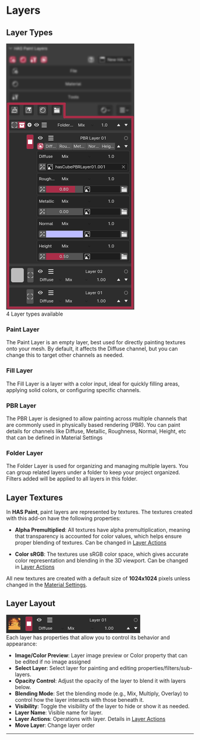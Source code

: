 # Layers

## Layer Types

<div class="image-box">
  <img src="/source/images/layertypes.png" alt="layer action image">
  <div class="text-box">
    4 Layer types available
  </div>
</div>


<div class="nice-text-box">
  <h3>Paint Layer</h3>
  <p>
    The Paint Layer is an empty layer, best used for directly painting textures onto your mesh. By default, it affects the Diffuse channel, but you can change this to target other channels as needed.
  </p>
</div>
<div class="nice-text-box">
  <h3>Fill Layer</h3>
  <p>
    The Fill Layer is a layer with a color input, ideal for quickly filling areas, applying solid colors, or configuring specific channels.
  </p>
</div>
<div class="nice-text-box">
  <h3>PBR Layer</h3>
  <p>
    The PBR Layer is designed to allow painting across multiple channels that are commonly used in physically based rendering (PBR). You can paint details for channels like Diffuse, Metallic, Roughness, Normal, Height, etc  that can be defined in Material Settings
  </p>
</div>
<div class="nice-text-box">
  <h3>Folder Layer</h3>
  <p>
    The Folder Layer is used for organizing and managing multiple layers. You can group related layers under a folder to keep your project organized. Filters added will be applied to all layers in this folder.
  </p>
</div>

## Layer Textures
In **HAS Paint**, paint layers are represented by textures. The textures created with this add-on have the following properties:

- **Alpha Premultiplied**: All textures have alpha premultiplication, meaning that transparency is accounted for color values, which helps ensure proper blending of textures. Can be changed in [Layer Actions](02_1LayerActions.md)

- **Color sRGB**: The textures use sRGB color space, which gives accurate color representation and blending in the 3D viewport. Can be changed in [Layer Actions](02_1LayerActions.md)

All new textures are created with a default size of **1024x1024** pixels unless changed in the [Material Settings](07Material.md).

## Layer Layout
<div class="image-box">
  <img src="/source/images/layerlayout.png" alt="layer action image">
</div>
Each layer has properties that allow you to control its behavior and appearance:

- **Image/Color Preview**: Layer image preview or Color property that can be edited if no image assigned
- **Select Layer**: Select layer for painting and editing properties/filters/sub-layers.
- **Opacity Control**: Adjust the opacity of the layer to blend it with layers below.
- **Blending Mode**: Set the blending mode (e.g., Mix, Multiply, Overlay) to control how the layer interacts with those beneath it.
- **Visibility**: Toggle the visibility of the layer to hide or show it as needed.
- **Layer Name**: Visible name for layer.
- **Layer Actions**: Operations with layer. Details in [Layer Actions](02_1LayerActions.md)
- **Move Layer**: Change layer order

---
